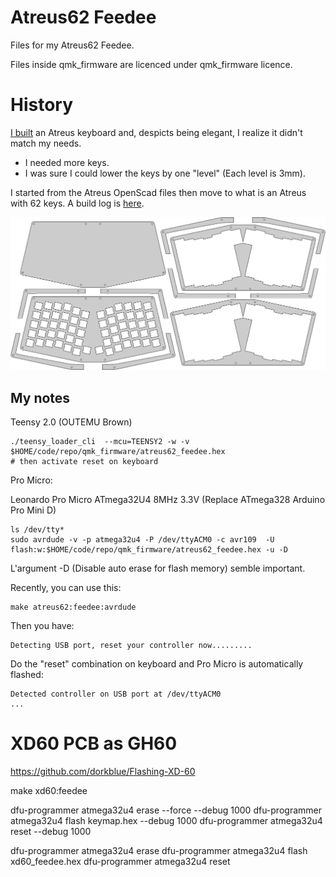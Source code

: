 # Atreus62 Feedee

Files for my Atreus62 Feedee.

Files inside qmk_firmware are licenced under qmk_firmware licence.

# History

[I built](https://imgur.com/a/nRt54) an Atreus keyboard and, despicts being elegant, I realize it didn't match my needs.

* I needed more keys.
* I was sure I could lower the keys by one "level" (Each level is 3mm).

I started from the Atreus OpenScad files then move to what is an Atreus with 62 keys. A build log is [here](https://imgur.com/a/Bg49e).

![Atreus62 Feedee case](./img/atreus62_feedee_case.png)

## My notes

Teensy 2.0 (OUTEMU Brown)

    ./teensy_loader_cli  --mcu=TEENSY2 -w -v $HOME/code/repo/qmk_firmware/atreus62_feedee.hex
    # then activate reset on keyboard

Pro Micro:

Leonardo Pro Micro ATmega32U4 8MHz 3.3V (Replace ATmega328 Arduino Pro Mini D)

    ls /dev/tty*
    sudo avrdude -v -p atmega32u4 -P /dev/ttyACM0 -c avr109  -U flash:w:$HOME/code/repo/qmk_firmware/atreus62_feedee.hex -u -D

L'argument -D (Disable auto erase for flash memory) semble important.


Recently, you can use this:

    make atreus62:feedee:avrdude

Then you have:

    Detecting USB port, reset your controller now.........

Do the "reset" combination on keyboard and Pro Micro is automatically flashed:


    Detected controller on USB port at /dev/ttyACM0
    ...

# XD60 PCB as GH60

https://github.com/dorkblue/Flashing-XD-60

make xd60:feedee

dfu-programmer atmega32u4 erase --force --debug 1000
dfu-programmer atmega32u4 flash keymap.hex --debug 1000
dfu-programmer atmega32u4 reset --debug 1000

dfu-programmer atmega32u4 erase
dfu-programmer atmega32u4 flash xd60_feedee.hex 
dfu-programmer atmega32u4 reset

